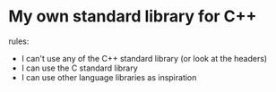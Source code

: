 # My own standard library for C++

rules:
- I can't use any of the C++ standard library (or look at the headers)
- I can use the C standard library
- I can use other language libraries as inspiration